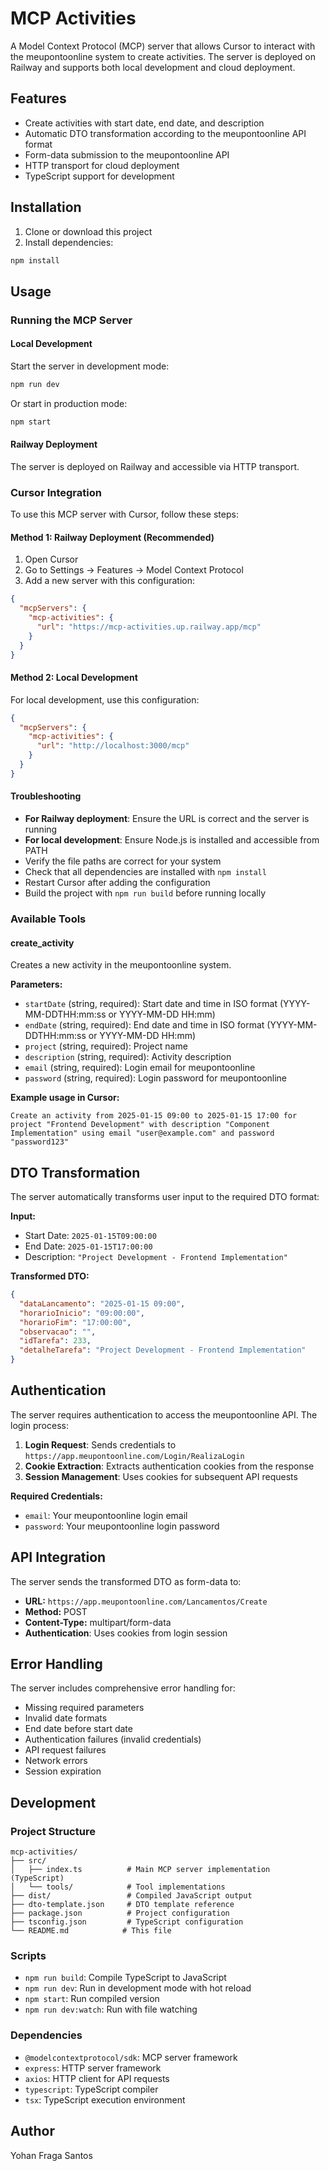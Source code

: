 # MCP Activities

A Model Context Protocol (MCP) server that allows Cursor to interact with the meupontoonline system to create activities. The server is deployed on Railway and supports both local development and cloud deployment.

## Features

- Create activities with start date, end date, and description
- Automatic DTO transformation according to the meupontoonline API format
- Form-data submission to the meupontoonline API
- HTTP transport for cloud deployment
- TypeScript support for development

## Installation

1. Clone or download this project
2. Install dependencies:
```bash
npm install
```

## Usage

### Running the MCP Server

#### Local Development
Start the server in development mode:
```bash
npm run dev
```

Or start in production mode:
```bash
npm start
```

#### Railway Deployment
The server is deployed on Railway and accessible via HTTP transport.

### Cursor Integration

To use this MCP server with Cursor, follow these steps:

#### Method 1: Railway Deployment (Recommended)
1. Open Cursor
2. Go to Settings → Features → Model Context Protocol
3. Add a new server with this configuration:

```json
{
  "mcpServers": {
    "mcp-activities": {
      "url": "https://mcp-activities.up.railway.app/mcp"
    }
  }
}
```

#### Method 2: Local Development
For local development, use this configuration:

```json
{
  "mcpServers": {
    "mcp-activities": {
      "url": "http://localhost:3000/mcp"
    }
  }
}
```

#### Troubleshooting
- **For Railway deployment**: Ensure the URL is correct and the server is running
- **For local development**: Ensure Node.js is installed and accessible from PATH
- Verify the file paths are correct for your system
- Check that all dependencies are installed with `npm install`
- Restart Cursor after adding the configuration
- Build the project with `npm run build` before running locally

### Available Tools

#### create_activity

Creates a new activity in the meupontoonline system.

**Parameters:**
- `startDate` (string, required): Start date and time in ISO format (YYYY-MM-DDTHH:mm:ss or YYYY-MM-DD HH:mm)
- `endDate` (string, required): End date and time in ISO format (YYYY-MM-DDTHH:mm:ss or YYYY-MM-DD HH:mm)
- `project` (string, required): Project name
- `description` (string, required): Activity description
- `email` (string, required): Login email for meupontoonline
- `password` (string, required): Login password for meupontoonline

**Example usage in Cursor:**
```
Create an activity from 2025-01-15 09:00 to 2025-01-15 17:00 for project "Frontend Development" with description "Component Implementation" using email "user@example.com" and password "password123"
```

## DTO Transformation

The server automatically transforms user input to the required DTO format:

**Input:**
- Start Date: `2025-01-15T09:00:00`
- End Date: `2025-01-15T17:00:00`
- Description: `"Project Development - Frontend Implementation"`

**Transformed DTO:**
```json
{
  "dataLancamento": "2025-01-15 09:00",
  "horarioInicio": "09:00:00",
  "horarioFim": "17:00:00",
  "observacao": "",
  "idTarefa": 233,
  "detalheTarefa": "Project Development - Frontend Implementation"
}
```

## Authentication

The server requires authentication to access the meupontoonline API. The login process:

1. **Login Request**: Sends credentials to `https://app.meupontoonline.com/Login/RealizaLogin`
2. **Cookie Extraction**: Extracts authentication cookies from the response
3. **Session Management**: Uses cookies for subsequent API requests

**Required Credentials:**
- `email`: Your meupontoonline login email
- `password`: Your meupontoonline login password

## API Integration

The server sends the transformed DTO as form-data to:
- **URL:** `https://app.meupontoonline.com/Lancamentos/Create`
- **Method:** POST
- **Content-Type:** multipart/form-data
- **Authentication**: Uses cookies from login session

## Error Handling

The server includes comprehensive error handling for:
- Missing required parameters
- Invalid date formats
- End date before start date
- Authentication failures (invalid credentials)
- API request failures
- Network errors
- Session expiration

## Development

### Project Structure
```
mcp-activities/
├── src/
│   ├── index.ts          # Main MCP server implementation (TypeScript)
│   └── tools/            # Tool implementations
├── dist/                 # Compiled JavaScript output
├── dto-template.json     # DTO template reference
├── package.json          # Project configuration
├── tsconfig.json         # TypeScript configuration
└── README.md            # This file
```

### Scripts
- `npm run build`: Compile TypeScript to JavaScript
- `npm run dev`: Run in development mode with hot reload
- `npm start`: Run compiled version
- `npm run dev:watch`: Run with file watching

### Dependencies
- `@modelcontextprotocol/sdk`: MCP server framework
- `express`: HTTP server framework
- `axios`: HTTP client for API requests
- `typescript`: TypeScript compiler
- `tsx`: TypeScript execution environment

## Author

Yohan Fraga Santos